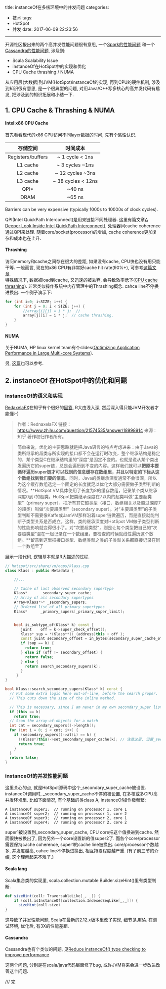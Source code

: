 title: instanceOf在多核环境中的并发问题
categories:
- 技术
tags:
- HotSpot
- 并发
date: 2017-06-09 22:23:56
---
开源社区报出来的两个高并发性能问题很有意思, 一个[Spark的性能问题](https://www.slideshare.net/SparkSummit/accelerating-spark-genome-sequencing-in-clouda-data-driven-approach-case-studies-and-beyond-spark-summit-east-talk-by-lucy-lu-and-eric-kaczmarek) 和一个[Cassandra的性能问题](https://issues.apache.org/jira/browse/CASSANDRA-12787), 涉及到:
- Scala Scalability Issue
- instanceOf在HotSpot中的实现和优化
- CPU Cache thrashing / NUMA  

从应用层(大数据)到JVM(HotSpot)instanceOf的实现, 再到CPU的硬件机制, 涉及到知识很有意思, 是一个很典型的问题, 对用Java/C++写多核心的高并发代码有启发, 把涉及到的知识拓展和小结一下.
<!--more-->

## 1. CPU Cache & Thrashing & NUMA
#### Intel x86 CPU Cache
首先看看现代的x86 CPU访问不同layer数据的时间, 先有个感性认识.  

| 存储空间         | 时间成本   |
| :--------------: | :----------: |
| Registers/buffers  |  ~ 1 cycle < 1ns  |
| L1 cache  |  ~ 3 cycles  ~1ns  |
| L2 cache  |  ~ 12 cycles  ~3ns  |
| L3 cache  |  ~ 38 cycles < 12ns  |
| QPI*  |  ~40 ns  |
| DRAM  |  ~65 ns  |

Barriers can be very expensive (typically 1000s to 10000s of
clock cycles).

QPI(Intel QuickPath Interconnect)是用来链接不同处理器. 这里有篇文章[A Deeper Look Inside Intel QuickPath Interconnect](http://www.drdobbs.com/go-parallel/article/print?articleId=222301437)), 处理器间cache coherence通过QPI来处理. 随着core/socket(processor)的增加, cache coherence更加复杂和成本也在上升.

#### Thrashing
访问memory和cache之间存在很大的差距, 如果没有cache, CPU快也没有用只能干等. 一般而言, 现在的x86 CPU有非常好cache hit rate(90%+), 可参考[这篇文章](https://www.extremetech.com/extreme/188776-how-l1-and-l2-cpu-caches-work-and-why-theyre-an-essential-part-of-modern-chips).  
特殊情况下, 数据被load到cache, 又迅速的被丢弃, 会导致效率低下([CPU cache thrashing](https://pomozok.wordpress.com/2011/11/29/cpu-cache-thrashing/)). 非常类似操作系统中内存管理中的Thrashing概念. cahce line不停换进换出.
一个例子演示下:
```c
for (int i=0; i<SIZE; i++) {
    for (int j = 0; i < SIZE; j++) {
        //array[i][j] = i * j;  //
        array[j][i] = i * j;  // cache thrashing.
    }
}
```

#### NUMA
关于NUMA, HP linux kernel team有个slides([Optimizing Application Performance in Large Multi-core Systems](http://events.linuxfoundation.org/sites/events/files/slides/Optimizing%20Application%20Performance%20in%20Large%20Multi-core%20Systems_0.pdf)).

另, [这篇](http://cenalulu.github.io/linux/numa/)也可以参考.

## 2. instanceOf 在HotSpot中的优化和问题
### instanceOf的语义和实现
[RedaxelaFX](https://www.zhihu.com/people/rednaxelafx/)在知乎有个很好的[回答](https://www.zhihu.com/question/21574535), R大由浅入深, 然后深入得只能JVM开发者才能懂:-)

>作者：RednaxelaFX
链接：https://www.zhihu.com/question/21574535/answer/18998914
来源：知乎
著作权归作者所有。

>简单来说，优化的主要思路就是把Java语言的特点考虑进来：由于Java的类所继承的超类与所实现的接口都不会在运行时改变，整个继承结构是稳定的，某个类型C在继承结构里的“深度”是固定不变的。也就是说从某个类出发遍历它的super链，总是会遍历到不变的内容。这样我们就可以**把原本要循环遍历super链才可以找到的信息缓存在数组里，并且以特定的下标从这个数组找到我们要的信息**。同时，Java的类继承深度通常不会很深，所以为这个缓存数组选定一个固定的长度就足以优化大部分需要做子类型判断的情况。**HotSpot VM具体使用了长度为8的缓存数组，记录某个类从继承深度0到7的超类。HotSpot把类继承深度在7以内的超类叫做“主要超类型”（primary super），把所有其它超类型（接口、数组相关以及超过深度7的超类）叫做“次要超类型”（secondary super）。对“主要超类型”的子类型判断不需要像Kaffe或JamVM那样沿着super链做遍历，而是直接就能判断子类型关系是否成立。这样，类的继承深度对HotSpot VM做子类型判断的性能影响就变得很小了。对“次要超类型”，则是让每个类型把自己的“次要超类型”混在一起记录在一个数组里，要检查的时候就线性遍历这个数组。**留意到这里把接口类型、数组类型之类的子类型关系都直接记录在同一个数组里了

展示一段代码, 逻辑基本就是R大描述的过程.
```c++
// hotspot/src/share/vm/oops/klass.cpp
class Klass : public Metadata {

    //...

    // Cache of last observed secondary supertype
    Klass*      _secondary_super_cache;
    // Array of all secondary supertypes
    Array<Klass*>* _secondary_supers;
    // Ordered list of all primary supertypes
    Klass*      _primary_supers[_primary_super_limit];


    bool is_subtype_of(Klass* k) const {
       juint    off = k->super_check_offset();
       Klass* sup = *(Klass**)( (address)this + off );
       const juint secondary_offset = in_bytes(secondary_super_cache_offset());
       if (sup == k) {
         return true;
       } else if (off != secondary_offset) {
         return false;
       } else {
         return search_secondary_supers(k);
       }
     }
}

bool Klass::search_secondary_supers(Klass* k) const {
  // Put some extra logic here out-of-line, before the search proper.
  // This cuts down the size of the inline method.

  // This is necessary, since I am never in my own secondary_super list.
  if (this == k)
    return true;
  // Scan the array-of-objects for a match
  int cnt = secondary_supers()->length();
  for (int i = 0; i < cnt; i++) {
    if (secondary_supers()->at(i) == k) {
      ((Klass*)this)->set_secondary_super_cache(k); // 注意这里, 设置_secondary_super_cache
      return true;
    }
  }
  return false;
}
```

### instanceOf的并发性能问题
这里关心的点, 就是HotSpot源码中这个_secondary_super_cache被设置. instanceOf调用时, _secondary_super_cache不停的被设置, 在多核或多CPU高并发环境里.
比如下面情况, 有个基础的类class A, instanceOf操作极频繁:
```
A instanceOf super1;  // running on processor 1, core 1
A instanceOf super2;  // running on processor 1, core 2
A instanceOf super3;  // running on processor 2, core 1
A instanceOf super4;  // running on processor 2, core 2
```
super1被设置到_secondary_super_cache, CPU core把这个值换进到cache. 然而很快被换出了, 因为另外一个core设置新的值super2了. 而各个core/processor需要保持cache coherence, super1的cache line被换出. core/processor个数越多, 并发度越高, cahce line不停换进换出, 相互拖累程度越严重. (有了前三节的介绍, 这个理解起来不难了.)


#### Scala lang  
Scala集合类的实现里, scala.collection.mutable.Builder.sizeHint()里有类型判断.
```scala
def sizeHint(coll: TraversableLike[_, _]) {
    if (coll.isInstanceOf[collection.IndexedSeqLike[_,_]]) {
      sizeHint(coll.size)
}
```
这导致了并发性能问题, Scala在最新的2.12.x版本里改了实现, 细节见[JIRA](https://issues.scala-lang.org/browse/SI-9823). 在测试环境, 优化后, 有3X的性能差距.

#### Cassandra
Cassandra也有个类似的问题, 见[Reduce instanceOf() type checking to improve performance](https://issues.apache.org/jira/browse/CASSANDRA-12787)

这两个问题, 分别是在scala/java代码层面修了bug, 或许JVM将来会进一步改进改善这个问题.  

/// 完
